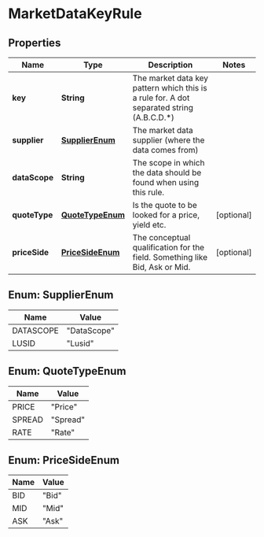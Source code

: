 

# MarketDataKeyRule

## Properties

Name | Type | Description | Notes
------------ | ------------- | ------------- | -------------
**key** | **String** | The market data key pattern which this is a rule for. A dot separated string (A.B.C.D.*) | 
**supplier** | [**SupplierEnum**](#SupplierEnum) | The market data supplier (where the data comes from) | 
**dataScope** | **String** | The scope in which the data should be found when using this rule. | 
**quoteType** | [**QuoteTypeEnum**](#QuoteTypeEnum) | Is the quote to be looked for a price, yield etc. |  [optional]
**priceSide** | [**PriceSideEnum**](#PriceSideEnum) | The conceptual qualification for the field. Something like Bid, Ask or Mid. |  [optional]



## Enum: SupplierEnum

Name | Value
---- | -----
DATASCOPE | &quot;DataScope&quot;
LUSID | &quot;Lusid&quot;



## Enum: QuoteTypeEnum

Name | Value
---- | -----
PRICE | &quot;Price&quot;
SPREAD | &quot;Spread&quot;
RATE | &quot;Rate&quot;



## Enum: PriceSideEnum

Name | Value
---- | -----
BID | &quot;Bid&quot;
MID | &quot;Mid&quot;
ASK | &quot;Ask&quot;




